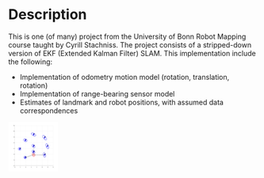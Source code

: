 # Description


This is one (of many) project from the University of Bonn Robot Mapping course taught by Cyrill Stachniss. The project consists of a stripped-down version of EKF (Extended Kalman Filter) SLAM. This implementation include the following:

* Implementation of odometry motion model (rotation, translation, rotation)
* Implementation of range-bearing sensor model
* Estimates of landmark and robot positions, with assumed data correspondences


<img src="images/ekf_slam.gif" width="100" height="100" />
